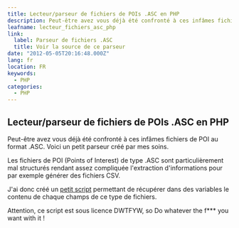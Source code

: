 ```yaml
---
title: Lecteur/parseur de fichiers de POIs .ASC en PHP
description: Peut-être avez vous déjà été confronté à ces infâmes fichiers de POI au format .ASC. Voici un petit parseur créé par mes soins.
leafname: lecteur_fichiers_asc_php
link:
  label: Parseur de fichiers .ASC
  title: Voir la source de ce parseur
date: "2012-05-05T20:16:48.000Z"
lang: fr
location: FR
keywords:
  - PHP
categories:
  - PHP
---
```


## Lecteur/parseur de fichiers de POIs .ASC en PHP

Peut-être avez vous déjà été confronté à ces infâmes fichiers de POI au format .ASC. Voici un petit parseur créé par mes soins.

Les fichiers de POI (Points of Interest) de type .ASC sont particulièrement mal structurés rendant assez compliquée l'extraction d'informations pour par exemple générer des fichiers CSV.

J'ai donc créé un [petit script](https://github.com/nfroidure/PHPASCPOIParser "Voir la source") permettant de récupérer dans des variables le contenu de chaque champs de ce type de fichiers.

Attention, ce script est sous licence DWTFYW, so Do whatever the f\*\*\* you want with it !

